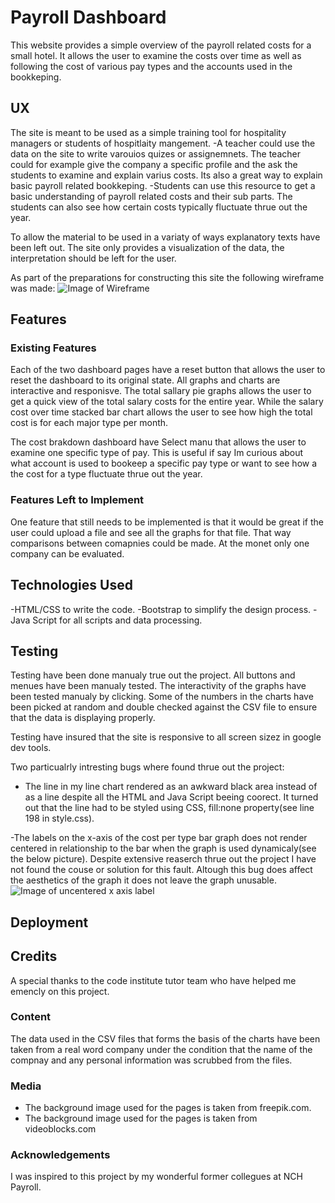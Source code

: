 # Payroll Dashboard
This website provides a simple overview of the payroll related costs for a small hotel. It allows the user to
examine the costs over time as well as following the cost of various pay types and the accounts used in the bookkeping.

## UX
The site is meant to be used as a simple training tool for hospitality managers or students of hospitlaity mangement.
-A teacher could use the data on the site to write varouios quizes or assignemnets. The teacher could for example give the company
a specific profile and the ask the students to examine and explain varius costs. Its also a great way to explain basic
payroll related bookkeping.
-Students can use this resource to get a basic understanding of payroll related costs and their sub parts. The students
can also see how certain costs typically fluctuate thrue out the year.

To allow the material to be used in a variaty of ways explanatory texts have been left out. The site only provides
a visualization of the data, the interpretation should be left for the user.

As part of the preparations for constructing this site the following wireframe was made:
![Image of Wireframe](https://b272b0d1-720a-401c-be12-af5e64fa98bf.ws-eu0.gitpod.io/files/download/?id=6444f96b-edc8-4999-84f6-c3f319f5010f)

## Features
### Existing Features
Each of the two dashboard pages have a reset button that allows the user to reset the dashboard to its original state.
All graphs and charts are interactive and responisve. The total sallary pie graphs allows the user to get a quick view of the total
salary costs for the entire year. While the salary cost over time stacked bar chart allows the user to see how high the total cost is for each major type per month.

The cost brakdown dashboard have Select manu that allows the user to examine one specific type of pay. This is useful if say Im curious about
what account is used to bookeep a specific pay type or want to see how a the cost for a type fluctuate thrue out the year.

### Features Left to Implement
One feature that still needs to be implemented is that it would be great if the user could upload a file and see all the graphs
for that file. That way comparisons between comapnies could be made. At the monet only one company can be evaluated.

## Technologies Used
-HTML/CSS to write the code.
-Bootstrap to simplify the design process.
-Java Script for all scripts and data processing.

## Testing
Testing have been done manualy true out the project. All buttons and menues have been manualy tested.
The interactivity of the graphs have been tested manualy by clicking. Some of the numbers in the charts have been picked at random and double
checked against the CSV file to ensure that the data is displaying properly.

Testing have insured that the site is responsive to all screen sizez in google dev tools.

Two particualrly intresting bugs where found thrue out the project:
- The line in my line chart rendered as an awkward black area instead of as a line despite all the HTML and Java Script beeing coorect.
It turned out that the line had to be styled using CSS, fill:none property(see line 198 in style.css).

-The labels on the x-axis of the cost per type bar graph does not render centered in relationship to the bar when the graph is used dynamicaly(see the below picture).
Despite extensive reaserch thrue out the project I have not found the couse or solution for this fault. Altough this bug does affect the aesthetics of the
graph it does not leave the graph unusable.
![Image of uncentered x axis label](https://raw.githubusercontent.com/danfiliphoff/Milestoneproject-2/master/static/pictures/readme/uncentered_label.PNGhttps://raw.githubusercontent.com/danfiliphoff/Milestoneproject-2/master/static/pictures/readme/uncentered_label.PNG)


## Deployment
## Credits
A special thanks to the code institute tutor team who have helped me emencly on this project.

### Content
The data used in the CSV files that forms the basis of the charts have been taken from a real word company under the condition that the name
of the compnay and any personal information was scrubbed from the files.

### Media
- The background image used for the pages is taken from freepik.com.
- The background image used for the pages is taken from videoblocks.com

### Acknowledgements
I was inspired to this project by my wonderful former collegues at NCH Payroll.